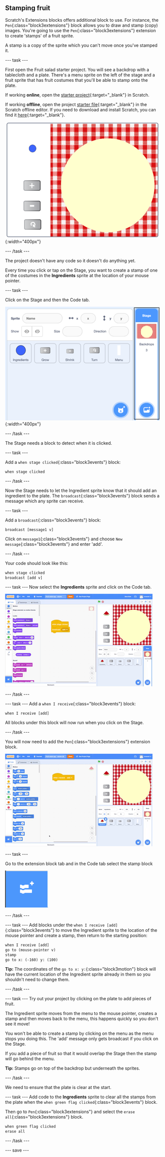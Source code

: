 ## Stamping fruit
Scratch's Extensions blocks offers additional block to use. For instance, the `Pen`{:class="block3extensions"} block allows you to draw and stamp (copy) images. You're going to use the `Pen`{:class="block3extensions"} extension to create 'stamps' of a fruit sprite. 

A stamp is a copy of the sprite which you can't move once you've stamped it.

--- task ---

First open the Fruit salad starter project. You will see a backdrop with a tablecloth and a plate. There's a menu sprite on the left of the stage and a fruit sprite that has fruit costumes that you'll be able to stamp onto the plate. 

If working **online**, open the [starter project](http://rpf.io/fruit-salad-on){:target="_blank"} in Scratch.
 
If working **offline**, open the project [starter file](http://rpf.io/p/en/serene-scene-get){:target="_blank"} in the Scratch offline editor. If you need to download and install Scratch, you can find it [here](https://scratch.mit.edu/download){:target="_blank"}.

![Fruit salad starter project](images/fruit-starter.png){:width="400px"}

--- /task ---

The project doesn't have any code so it doesn't do anything yet.

Every time you click or tap on the Stage, you want to create a stamp of one of the costumes in the **Ingredients** sprite at the location of your mouse pointer.

--- task ---

Click on the Stage and then the Code tab. 

![Fruit salad Stage](images/fruit-stage-code.png){:width="400px"}

--- /task ---

The Stage needs a block to detect when it is clicked. 

--- task ---

Add a `when stage clicked`{:class="block3events"} block:

```blocks3
when stage clicked
```

--- /task ---

Now the Stage needs to let the Ingredient sprite know that it should add an ingredient to the plate. The `broadcast`{:class="block3events"} block sends a message which any sprite can receive. 

--- task ---

Add a `broadcast`{:class="block3events"} block:

```blocks3
broadcast [message1 v]
```

Click on `message1`{:class="block3events"} and choose `New message`{:class="block3events"} and enter 'add'. 

--- /task ---

Your code should look like this:

```blocks3
when stage clicked
broadcast [add v]
```

--- task ---
Now select the **Ingredients** sprite and click on the Code tab. 

![Fruit salad Code tab](images/fruit-code-tab.gif)

--- /task ---

--- task ---
Add a `when I receive`{:class="block3events"} block:

```blocks3
when I receive [add]
```

All blocks under this block will now run when you click on the Stage.

--- /task ---

You will now need to add the `Pen`{:class="block3extensions"} extension block.

![Pen blocks](images/fruit-pen-tool.gif)

--- task ---

Go to the extension block tab and in the Code tab select the stamp block

![Add Pen extension](images/fruit-pen-extension.png)

--- /task ---


--- task ---
Add blocks under the `when I receive [add]`{:class="block3events"} to move the Ingredient sprite to the location of the mouse pointer and create a stamp, then return to the starting position:

```blocks3
when I receive [add]
go to (mouse-pointer v)
stamp
go to x: (-160) y: (100)
```

**Tip:** The coordinates of the `go to x: y:`{:class="block3motion"} block will have the current location of the Ingredient sprite already in them so you shouldn't need to change them.

--- /task ---

--- task ---
Try out your project by clicking on the plate to add pieces of fruit.

The Ingredient sprite moves from the menu to the mouse pointer, creates a stamp and then moves back to the menu, this happens quickly so you don't see it move!

You won't be able to create a stamp by clicking on the menu as the menu stops you doing this. The 'add' message only gets broadcast if you click on the Stage.

If you add a piece of fruit so that it would overlap the Stage then the stamp will go behind the menu. 

**Tip:** Stamps go on top of the backdrop but underneath the sprites. 

--- /task ---

We need to ensure that the plate is clear at the start. 

--- task ---
Add code to the **Ingredients** sprite to clear all the stamps from the plate when the `when green flag clicked`{:class="block3events"} block.

Then go to `Pen`{:class="block3extensions"} and select the `erase all`{:class="block3extensions"} block. 

```blocks3
when green flag clicked
erase all
```
--- /task ---

--- save ---

 





